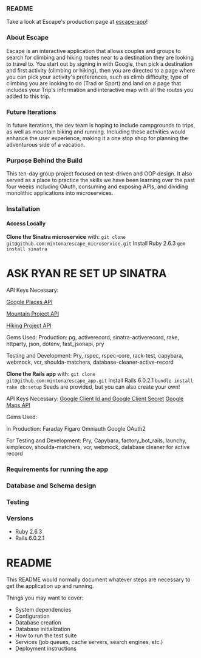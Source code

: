 ### README

Take a look at Escape's production page at [escape-app](https://escape-app.herokuapp.com/)!

### About Escape

Escape is an interactive application that allows couples and groups to search for climbing and hiking routes near to a destination they are looking to travel to. You start out by signing in with Google, then pick a destination and first activity (climbing or hiking), then you are directed to a page where you can pick your activity's preferences, such as climb difficulty, type of climbing you are looking to do (Trad or Sport) and land on a page that includes your Trip's information and interactive map with all the routes you added to this trip.

### Future Iterations

In future iterations, the dev team is hoping to include campgrounds to trips, as well as mountain biking and running. Including these activities would enhance the user experience, making it a one stop shop for planning the adventurous side of a vacation.

### Purpose Behind the Build

This ten-day group project focused on test-driven and OOP design. It also served as a place to practice the skills we have been learning over the past four weeks including OAuth, consuming and exposing APIs, and dividing monolithic applications into microservices.

### Installation

#### Access Locally

**Clone the Sinatra microservice** with: `git clone git@github.com:mintona/escape_microservice.git`
Install Ruby 2.6.3
`gem install sinatra`
# ASK RYAN RE SET UP SINATRA



API Keys Necessary:

[Google Places API](https://developers.google.com/places/web-service/intro)

[Mountain Project API](https://www.mountainproject.com/data)

[Hiking Project API](https://www.hikingproject.com/data)

Gems Used:
Production: pg, activerecord, sinatra-activerecord, rake, httparty, json, dotenv, fast_jsonapi, pry

Testing and Development: Pry, rspec, rspec-core, rack-test, capybara, webmock, vcr, shoulda-matchers, database-cleaner-active-record


**Clone the Rails app** with: `git clone git@github.com:mintona/escape_app.git`
Install Rails 6.0.2.1
`bundle install`
`rake db:setup`
Seeds are provided, but you can also create your own!

API Keys Necessary:
[Google Client Id and Google Client Secret](https://console.developers.google.com/cloud-resource-manager)
[Google Maps API](https://developers.google.com/maps/documentation/javascript/get-api-key)

Gems Used:

In Production:
Faraday
Figaro
Omniauth Google OAuth2

For Testing and Development: Pry, Capybara, factory_bot_rails, launchy, simplecov, shoulda-matchers, vcr, webmock, database cleaner for active record





### Requirements for running the app
### Database and Schema design
### Testing
### Versions
- Ruby 2.6.3
- Rails 6.0.2.1

# README

This README would normally document whatever steps are necessary to get the
application up and running.

Things you may want to cover:


* System dependencies
* Configuration
* Database creation
* Database initialization
* How to run the test suite
* Services (job queues, cache servers, search engines, etc.)
* Deployment instructions
